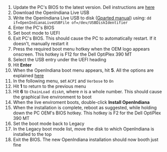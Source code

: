1. Update the PC's BIOS to the latest version. Dell instructions are [here](https://github.com/jdrch/Hardware/wiki/Useful-Links#bios-updates-using-a-usb-stick)
2. Download the OpenIndiana Live USB
3. Write the OpenIndiana Live USB to disk ([Gparted manual](https://gparted.org/display-doc.php?name=help-manual)) using:
   `dd if=OpenIndianaLiveUSBFile of=/dev/USBDiskIdentifier`
4. Enter the PC's BIOS
5. Set boot mode to UEFI
6. Exit PC's BIOS. This should cause the PC to automatically restart. If it doesn't, manually restart it
7. Press the required boot menu hotkey when the OEM logo appears onscreen. This hotkey is F12 for the Dell OptiPlex 390 MT
8. Select the USB entry under the UEFI heading
9. Hit **Enter**
10. When the OpenIndiana boot menu appears, hit **5**. All the options are explained [here](http://docs.openindiana.org/handbook/getting-started/)
11. In the following menu, set `ACPI` and `Verbose` to `On`
12. Hit **1** to return to the previous menu
13. Hit **6** to `ChainLoad disk`*n*, where *n* is a whole number. This should cause the graphical live environment to boot
14. When the live enviroment boots, double-click **Install OpenIndiana**
15. When the installation is complete, reboot as suggested, while holding down the PC OEM's BIOS hotkey. This hotkey is F2 for the Dell OptiPlex 390 MT
16. Set the boot mode back to Legacy
17. In the Legacy boot mode list, move the disk to which OpenIndiana is installed to the top
18. Exit the BIOS. The new OpenIndiana installation should now booth just fine
